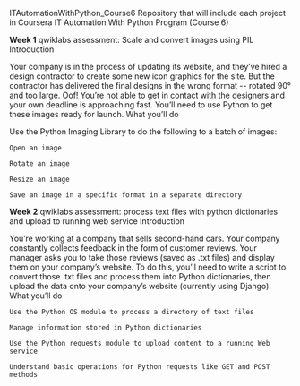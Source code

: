 ITAutomationWithPython_Course6
Repository that will include each project in Coursera IT Automation With Python Program (Course 6)

**Week 1**
qwiklabs assessment: Scale and convert images using PIL 
Introduction

Your company is in the process of updating its website, and they’ve hired a design contractor to create some new icon graphics for the site. But the contractor has delivered the final designs in the wrong format -- rotated 90° and too large. Oof! You’re not able to get in contact with the designers and your own deadline is approaching fast. You’ll need to use Python to get these images ready for launch.
What you’ll do

Use the Python Imaging Library to do the following to a batch of images:

    Open an image

    Rotate an image

    Resize an image

    Save an image in a specific format in a separate directory 

**Week 2**
qwiklabs assessment: process text files with python dictionaries and upload to running web service
Introduction

You’re working at a company that sells second-hand cars. Your company constantly collects feedback in the form of customer reviews. Your manager asks you to take those reviews (saved as .txt files) and display them on your company’s website. To do this, you’ll need to write a script to convert those .txt files and process them into Python dictionaries, then upload the data onto your company’s website (currently using Django).
What you’ll do

    Use the Python OS module to process a directory of text files 

    Manage information stored in Python dictionaries

    Use the Python requests module to upload content to a running Web service

    Understand basic operations for Python requests like GET and POST methods 
